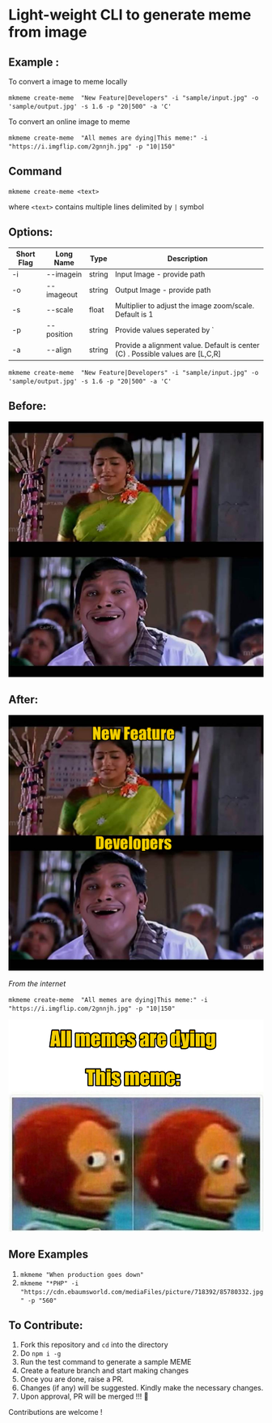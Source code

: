 # Light-weight CLI to generate meme from image

## Example :

To convert a image to meme locally

`mkmeme create-meme  "New Feature|Developers" -i "sample/input.jpg" -o 'sample/output.jpg' -s 1.6 -p "20|500" -a 'C'`

To convert an online image to meme

`mkmeme create-meme  "All memes are dying|This meme:" -i "https://i.imgflip.com/2gnnjh.jpg" -p "10|150"`

## Command 
`mkmeme create-meme <text>`

where `<text>` contains multiple lines delimited by `|` symbol

## Options:



| Short Flag | Long Name |Type | Description |
| ----------- | ----------- | ----------- | ----------- |
| -i | --imagein | string | Input Image - provide path| 
| -o | --imageout | string | Output Image - provide path|
| -s | --scale | float | Multiplier to adjust the image zoom/scale. Default is 1 |
| -p | --position | string  | Provide values seperated by `|` symbol to place the text at the respective Y-coordinate |
| -a | --align | string | Provide a alignment value. Default is center (C) . Possible values are [L,C,R]|


`mkmeme create-meme  "New Feature|Developers" -i "sample/input.jpg" -o 'sample/output.jpg' -s 1.6 -p "20|500" -a 'C'`
## Before:

![](sample/input.jpg)

## After:

![](sample/output.jpg)


*From the internet*

`mkmeme create-meme  "All memes are dying|This meme:" -i "https://i.imgflip.com/2gnnjh.jpg" -p "10|150"`

![](sample/output2.jpg)

## More Examples

1. `mkmeme "When production goes down"`
2. `mkmeme "*PHP" -i "https://cdn.ebaumsworld.com/mediaFiles/picture/718392/85780332.jpg" -p "560"`

## To Contribute:

1. Fork this repository and `cd` into the directory
2. Do `npm i -g`
3. Run the test command to generate a sample MEME
4. Create a feature branch and start making changes
5. Once you are done, raise a PR. 
6. Changes (if any) will be suggested. Kindly make the necessary changes.
7. Upon approval, PR will be merged !!! 🎉

Contributions are welcome !
